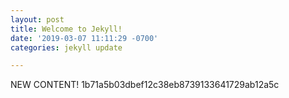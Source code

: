 ```yaml
---
layout: post
title: Welcome to Jekyll!
date: '2019-03-07 11:11:29 -0700'
categories: jekyll update

---
```


NEW CONTENT! 1b71a5b03dbef12c38eb8739133641729ab12a5c


